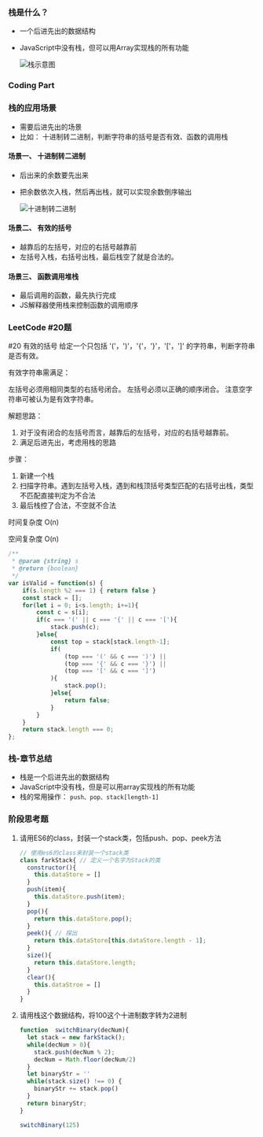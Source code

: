 ### 栈是什么？
* 一个后进先出的数据结构
* JavaScript中没有栈，但可以用Array实现栈的所有功能
 
  ![栈示意图](https://bkimg.cdn.bcebos.com/pic/8b82b9014a90f603eab7c55f3912b31bb051eda7?x-bce-process=image/watermark,image_d2F0ZXIvYmFpa2U4MA==,g_7,xp_5,yp_5)

### Coding Part

### 栈的应用场景
* 需要后进先出的场景
* 比如： 十进制转二进制，判断字符串的括号是否有效、函数的调用栈

#### 场景一、 十进制转二进制
* 后出来的余数要先出来
* 把余数依次入栈，然后再出栈，就可以实现余数倒序输出
  
  ![十进制转二进制](https://pic4.zhimg.com/80/50dfea3c43a68e1edc642f2bd23f997e_720w.jpg?source=1940ef5c)


#### 场景二、 有效的括号
* 越靠后的左括号，对应的右括号越靠前
* 左括号入栈，右括号出栈，最后栈空了就是合法的。

#### 场景三、 函数调用堆栈
* 最后调用的函数，最先执行完成
* JS解释器使用栈来控制函数的调用顺序

### LeetCode #20题
#20 有效的括号
给定一个只包括 '('，')'，'{'，'}'，'['，']' 的字符串，判断字符串是否有效。

有效字符串需满足：

左括号必须用相同类型的右括号闭合。
左括号必须以正确的顺序闭合。
注意空字符串可被认为是有效字符串。

解题思路：
1. 对于没有闭合的左括号而言，越靠后的左括号，对应的右括号越靠前。
2. 满足后进先出，考虑用栈的思路

步骤：
1. 新建一个栈
2. 扫描字符串。遇到左括号入栈，遇到和栈顶括号类型匹配的右括号出栈，类型不匹配直接判定为不合法
3. 最后栈控了合法，不空就不合法

时间复杂度 O(n)

空间复杂度 O(n)

```JavaScript
/**
 * @param {string} s
 * @return {boolean}
 */
var isValid = function(s) {
    if(s.length %2 === 1) { return false }
    const stack = [];
    for(let i = 0; i<s.length; i+=1){
        const c = s[i];
        if(c === '(' || c === '{' || c === '['){
            stack.push(c);
        }else{
            const top = stack[stack.length-1];
            if(
                (top === '(' && c === ')') ||
                (top === '{' && c === '}') ||
                (top === '[' && c === ']')
            ){
                stack.pop();
            }else{
                return false;
            }
        }
    }
    return stack.length === 0;
};
```

### 栈-章节总结
* 栈是一个后进先出的数据结构
* JavaScript中没有栈，但是可以用array实现栈的所有功能
* 栈的常用操作： `push、pop、stack[length-1]`

### 阶段思考题
1. 请用ES6的class，封装一个stack类，包括push、pop、peek方法

    ```JavaScript
    // 使用es6的class来封装一个stack类
    class farkStack{ // 定义一个名字为Stack的类
      constructor(){
        this.dataStore = []
      }
      push(item){
        this.dataStore.push(item);
      }
      pop(){
        return this.dataStore.pop();
      }
      peek(){ // 探出
        return this.dataStore[this.dataStore.length - 1];
      }
      size(){
        return this.dataStore.length;
      }
      clear(){
        this.dataStroe = []
      }
    }
    ```

2. 请用栈这个数据结构，将100这个十进制数字转为2进制
    ```JavaScript
    function  switchBinary(decNum){
      let stack = new farkStack();
      while(decNum > 0){
        stack.push(decNum % 2);
        decNum = Math.floor(decNum/2)
      }
      let binaryStr = ''
      while(stack.size() !== 0) {
        binaryStr += stack.pop()
      }
      return binaryStr;
    }

    switchBinary(125)
    ```